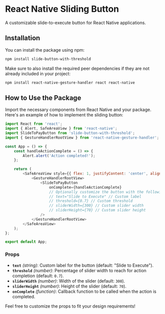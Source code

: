 # React Native Sliding Button

A customizable slide-to-execute button for React Native applications.

## Installation

You can install the package using npm:

```bash
npm install slide-button-with-threshold
```

Make sure to also install the required peer dependencies if they are not already included in your project:

```bash
npm install react-native-gesture-handler react react-native
```

## How to Use the Package

Import the necessary components from React Native and your package. Here's an example of how to implement the sliding button:

```javascript
import React from 'react';
import { Alert, SafeAreaView } from 'react-native';
import SlideToPayButton from 'slide-button-with-threshold';
import { GestureHandlerRootView } from 'react-native-gesture-handler';

const App = () => {
    const handleActionComplete = () => {
        Alert.alert('Action completed!');
    };

    return (
        <SafeAreaView style={{ flex: 1, justifyContent: 'center', alignItems: 'center' }}>
            <GestureHandlerRootView>
                <SlideToPayButton
                    onComplete={handleActionComplete}
                    // Optionally customize the button with the following props:
                    // text="Slide to Execute" // Custom label
                    // threshold={0.7} // Custom threshold
                    // sliderWidth={300} // Custom slider width
                    // sliderHeight={70} // Custom slider height
                />
            </GestureHandlerRootView>
        </SafeAreaView>
    );
};

export default App;
```

### Props

- **`text`** *(string)*: Custom label for the button (default: "Slide to Execute").
- **`threshold`** *(number)*: Percentage of slider width to reach for action completion (default: `0.7`).
- **`sliderWidth`** *(number)*: Width of the slider (default: `300`).
- **`sliderHeight`** *(number)*: Height of the slider (default: `70`).
- **`onComplete`** *(function)*: Callback function to be called when the action is completed.

Feel free to customize the props to fit your design requirements!
